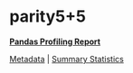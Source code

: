 # parity5+5

[**Pandas Profiling Report**](https://epistasislab.github.io/penn-ml-benchmarks/profile/parity5+5.html)

[Metadata](metadata.yaml) | [Summary Statistics](summary_stats.tsv)

